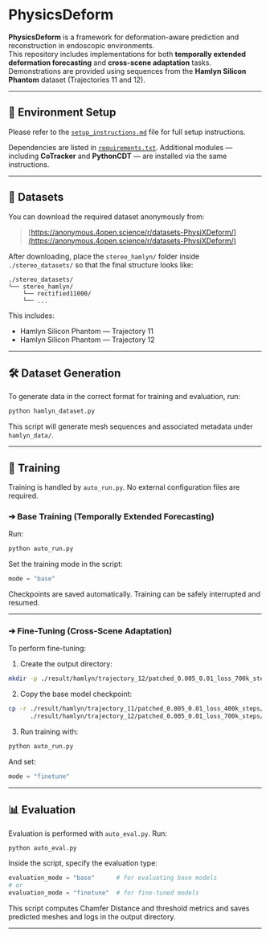 # PhysicsDeform

**PhysicsDeform** is a framework for deformation-aware prediction and reconstruction in endoscopic environments.  
This repository includes implementations for both **temporally extended deformation forecasting** and **cross-scene adaptation** tasks.  
Demonstrations are provided using sequences from the **Hamlyn Silicon Phantom** dataset (Trajectories 11 and 12).

---

## 🔧 Environment Setup

Please refer to the [`setup_instructions.md`](./setup_instructions.md) file for full setup instructions.

Dependencies are listed in [`requirements.txt`](./requirements.txt). Additional modules — including **CoTracker** and **PythonCDT** — are installed via the same instructions.

---

## 📂 Datasets

You can download the required dataset anonymously from:

> [https://anonymous.4open.science/r/datasets-PhysiXDeform/](https://anonymous.4open.science/r/datasets-PhysiXDeform/)

After downloading, place the `stereo_hamlyn/` folder inside `./stereo_datasets/` so that the final structure looks like:

```
./stereo_datasets/
└── stereo_hamlyn/
    └── rectified11000/
    └── ...
```

This includes:

- Hamlyn Silicon Phantom — Trajectory 11
- Hamlyn Silicon Phantom — Trajectory 12

---

## 🛠️ Dataset Generation

To generate data in the correct format for training and evaluation, run:

```bash
python hamlyn_dataset.py
```

This script will generate mesh sequences and associated metadata under `hamlyn_data/`.

---

## 🚀 Training

Training is handled by `auto_run.py`. No external configuration files are required.

### ➔ Base Training (Temporally Extended Forecasting)

Run:

```bash
python auto_run.py
```

Set the training mode in the script:

```python
mode = "base"
```

Checkpoints are saved automatically. Training can be safely interrupted and resumed.

---

### ➔ Fine-Tuning (Cross-Scene Adaptation)

To perform fine-tuning:

1. Create the output directory:

```bash
mkdir -p ./result/hamlyn/trajectory_12/patched_0.005_0.01_loss_700k_steps/
```

2. Copy the base model checkpoint:

```bash
cp -r ./result/hamlyn/trajectory_11/patched_0.005_0.01_loss_400k_steps/patched_0.005_0.01_loss_400k_ckpts \
      ./result/hamlyn/trajectory_12/patched_0.005_0.01_loss_700k_steps/patched_0.005_0.01_loss_700k_ckpts
```

3. Run training with:

```bash
python auto_run.py
```

And set:

```python
mode = "finetune"
```

---

## 📊 Evaluation

Evaluation is performed with `auto_eval.py`. Run:

```bash
python auto_eval.py
```

Inside the script, specify the evaluation type:

```python
evaluation_mode = "base"      # for evaluating base models
# or
evaluation_mode = "finetune"  # for fine-tuned models
```

This script computes Chamfer Distance and threshold metrics and saves predicted meshes and logs in the output directory.

---
